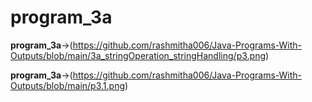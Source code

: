 # program_3a
**program_3a**->(https://github.com/rashmitha006/Java-Programs-With-Outputs/blob/main/3a_stringOperation_stringHandling/p3.png)

**program_3a**->(https://github.com/rashmitha006/Java-Programs-With-Outputs/blob/main/p3.1.png)
